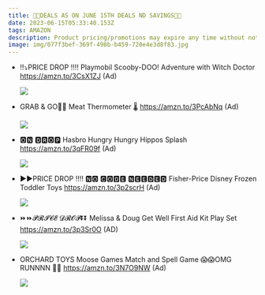 ```yaml
---
title: 🏃💨DEALS AS ON JUNE 15TH DEALS ND SAVINGS🎀🎀
date: 2023-06-15T05:33:40.153Z
tags: AMAZON
description: Product pricing/promotions may expire any time without notice.
image: img/077f3bef-369f-498b-b459-720e4e3d8f83.jpg
---
```

* ‼️⤵️PRICE DROP ‼️‼️
  Playmobil Scooby-DOO! Adventure with Witch Doctor
  https://amzn.to/3CsX1ZJ (Ad)<!--StartFragment-->

  ![](https://m.media-amazon.com/images/I/81t4f9cseCL._AC_SL1500_.jpg)

  <!--EndFragment-->
* GRAB & GO🏃🏃
  Meat Thermometer 🌡️
  https://amzn.to/3PcAbNq (Ad)<!--StartFragment-->

  ![](https://m.media-amazon.com/images/I/61P2Pj2F6zL._AC_SL1500_.jpg)

  <!--EndFragment-->
* 🅾🅽 🅳🆁🅾🅿
  Hasbro Hungry Hungry Hippos Splash 
  https://amzn.to/3qFR09f (Ad)<!--StartFragment-->

  ![](https://m.media-amazon.com/images/I/71zs+vxzkNL._AC_SL1500_.jpg)

  <!--EndFragment-->
* ▶️▶️PRICE DROP ‼️‼️
  🅽🅾 🅲🅾🅳🅴 🅽🅴🅴🅳🅴🅳
  Fisher-Price Disney Frozen Toddler Toys
  https://amzn.to/3p2scrH (Ad)<!--StartFragment-->

  ![](https://m.media-amazon.com/images/I/712Wn2wVsNL._AC_SL1500_.jpg)

  <!--EndFragment-->
* ⏩⏩𝓟𝓡𝓘𝓒𝓔 𝓓𝓡𝓞𝓟⏬⏬
  Melissa & Doug Get Well First Aid Kit Play Set
  https://amzn.to/3p3Sr0O
  (AD)<!--StartFragment-->

  ![](https://m.media-amazon.com/images/I/81FNKcgdrEL._AC_SL1500_.jpg)

  <!--EndFragment-->
* ORCHARD TOYS Moose Games Match and Spell Game
  😱😱OMG RUNNNN 🏃🏃
  https://amzn.to/3N7O9NW (Ad)<!--StartFragment-->

  ![](https://m.media-amazon.com/images/I/81c0MB43z8L._AC_SL1500_.jpg)

  <!--EndFragment-->

![]()